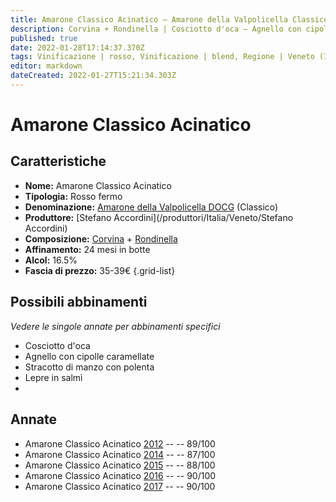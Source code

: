```yaml
---
title: Amarone Classico Acinatico – Amarone della Valpolicella Classico DOCG – Stefano Accordini – Veneto (IT) – 35-39€ – 3★-4★
description: Corvina + Rondinella | Cosciotto d'oca – Agnello con cipolle caramellate – Stracotto di manzo con polenta – Lepre in salmì
published: true
date: 2022-01-28T17:14:37.370Z
tags: Vinificazione | rosso, Vinificazione | blend, Regione | Veneto (IT), Vinificazione | fermo, Prezzi | 35-39€, Vitigni | Corvina, Vitigni | Rondinella, Valutazioni | 4 stelle, Alimento | oca, Alimento | agnello, Alimento | manzo, Alimento | Lepre, Aromatizzazione | con cipolle caramellate, Aromatizzazione | con polenta, Aromatizzazione | in salmì
editor: markdown
dateCreated: 2022-01-27T15:21:34.303Z
---
```


# Amarone Classico Acinatico

## Caratteristiche
- **Nome:** <span class="nome">Amarone Classico Acinatico</span>
- **Tipologia:** Rosso fermo
- **Denominazione:** <span class="denominazione">[Amarone della Valpolicella DOCG](/denominazioni/Italia/Veneto/DOCG/Amarone-della-Valpolicella) (Classico)</span>
- **Produttore:** <span class="cantina">[Stefano Accordini](/produttori/Italia/Veneto/Stefano Accordini)</span> 
- **Composizione:** [Corvina](/vitigni/Italia/corvina) + [Rondinella](/vitigni/Italia/rondinella)
- **Affinamento:** 24 mesi in botte
- **Alcol:** 16.5%
- **Fascia di prezzo:** 35-39€
{.grid-list}

## Possibili abbinamenti
*Vedere le singole annate per abbinamenti specifici*

- Cosciotto d'oca
- Agnello con cipolle caramellate 
- Stracotto di manzo con polenta
- Lepre in salmì
- 
## Annate
- Amarone Classico Acinatico [2012](vini/Italia/Veneto/Stefano-Accordini/Amarone-Classico-Acinatico/2012) -- <span class="star-4"></span> -- 89/100
- Amarone Classico Acinatico [2014](vini/Italia/Veneto/Stefano-Accordini/Amarone-Classico-Acinatico/2014) -- <span class="star-3"></span> -- 87/100
- Amarone Classico Acinatico [2015](vini/Italia/Veneto/Stefano-Accordini/Amarone-Classico-Acinatico/2015) -- <span class="star-3"></span> -- 88/100
- Amarone Classico Acinatico [2016](vini/Italia/Veneto/Stefano-Accordini/Amarone-Classico-Acinatico/2016) -- <span class="star-4"></span> -- 90/100
- Amarone Classico Acinatico [2017](vini/Italia/Veneto/Stefano-Accordini/Amarone-Classico-Acinatico/2017) -- <span class="star-4"></span> -- 90/100


